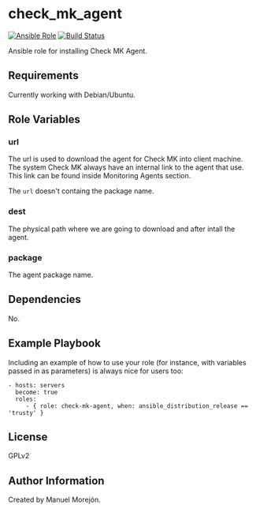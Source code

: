 check_mk_agent
=========

[![Ansible Role](https://img.shields.io/badge/ansible--galaxy-mmorejon.check--mk--agent-blue.svg)](https://galaxy.ansible.com/mmorejon/check-mk-agent)
[![Build Status](https://travis-ci.org/mmorejon/ansible-role-check-mk-agent.svg?branch=master)](https://travis-ci.org/mmorejon/ansible-role-check-mk-agent)

Ansible role for installing Check MK Agent.

Requirements
------------

Currently working with Debian/Ubuntu.

Role Variables
--------------

### url

The url is used to download the agent for Check MK into client machine. The system Check MK always have an internal link to the agent that use. This link can be found inside Monitoring Agents section.

The `url` doesn't containg the package name.

### dest

The physical path where we are going to download and after intall the agent.

### package

The agent package name.

Dependencies
------------

No.

Example Playbook
----------------

Including an example of how to use your role (for instance, with variables passed in as parameters) is always nice for users too:

    - hosts: servers
      become: true
      roles:
         - { role: check-mk-agent, when: ansible_distribution_release == 'trusty' }

License
-------

GPLv2

Author Information
------------------

Created by Manuel Morejón.